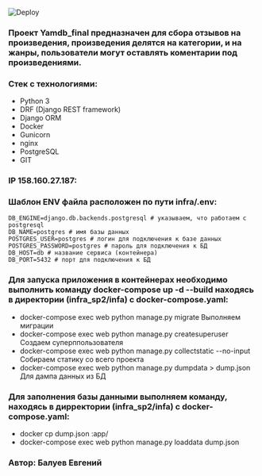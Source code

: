 ![Deploy](https://github.com/Spechaly/yamdb_final/actions/.github/workflows/yamdb_workfolow.yml/badge.svg)

### Проект Yamdb_final предназначен для сбора отзывов на произведения, произведения делятся на категории, и на жанры, пользователи могут оставлять коментарии под произведениями.

### Стек с технологиями:
- Python 3
- DRF (Django REST framework)
- Django ORM
- Docker
- Gunicorn
- nginx
- PostgreSQL
- GIT

### IP 158.160.27.187:

### Шаблон ENV файла расположен по пути infra/.env:
```
DB_ENGINE=django.db.backends.postgresql # указываем, что работаем с postgresql 
DB_NAME=postgres # имя базы данных
POSTGRES_USER=postgres # логин для подключения к базе данных
POSTGRES_PASSWORD=postgres # пароль для подключения к БД
DB_HOST=db # название сервиса (контейнера)
DB_PORT=5432 # порт для подключения к БД
```
### Для запуска приложения в контейнерах необходимо выполнить команду docker-compose up -d --build находясь в директории (infra_sp2/infa) с docker-compose.yaml: 
- docker-compose exec web python manage.py migrate    Выполняем миграции 
- docker-compose exec web python manage.py createsuperuser    Создаем суперппользователя 
- docker-compose exec web python manage.py collectstatic --no-input    Собираем статику со всего проекта 
- docker-compose exec web python manage.py dumpdata > dump.json    Для дампа данных из БД 

### Для заполнения базы данными выполняем команду, находясь в дирректории (infra_sp2/infa) с docker-compose.yaml: 
- docker cp dump.json <id>:app/ 
- docker-compose exec web python manage.py loaddata dump.json 

### Автор: Балуев Евгений